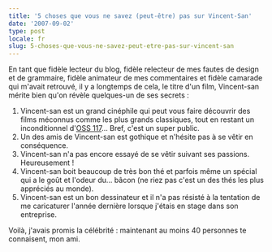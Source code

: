 ```yaml
---
title: '5 choses que vous ne savez (peut-être) pas sur Vincent-San'
date: '2007-09-02'
type: post
locale: fr
slug: 5-choses-que-vous-ne-savez-peut-etre-pas-sur-vincent-san
---
```


En tant que fidèle lecteur du blog, fidèle relecteur de mes fautes de design et de grammaire, fidèle animateur de mes commentaires et fidèle camarade qui m'avait retrouvé, il y a longtemps de cela, le titre d'un film, Vincent-san mérite bien qu'on révèle quelques-un de ses secrets&nbsp;:

1.  Vincent-san est un grand cinéphile qui peut vous faire découvrir des films méconnus comme les plus grands classiques, tout en restant un inconditionnel d'[OSS 117](http://www.allocine.fr/film/fichefilm_gen_cfilm=61099.html)… Bref, c'est un super public.
2.  Un des amis de Vincent-san est gothique et n'hésite pas à se vêtir en conséquence.
3.  Vincent-san n'a pas encore essayé de se vêtir suivant ses passions. Heureusement&nbsp;!
4.  Vincent-san boit beaucoup de très bon thé et parfois même un spécial qui a le goût et l'odeur du… bâcon (ne riez pas c'est un des thés les plus appréciés au monde).
5.  Vincent-san est un bon dessinateur et il n'a pas résisté à la tentation de me caricaturer l'année dernière lorsque j'étais en stage dans son entreprise.

Voilà, j'avais promis la célébrité&nbsp;: maintenant au moins 40 personnes te connaisent, mon ami.
